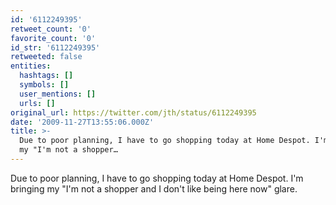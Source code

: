 ```yaml
---
id: '6112249395'
retweet_count: '0'
favorite_count: '0'
id_str: '6112249395'
retweeted: false
entities:
  hashtags: []
  symbols: []
  user_mentions: []
  urls: []
original_url: https://twitter.com/jth/status/6112249395
date: '2009-11-27T13:55:06.000Z'
title: >-
  Due to poor planning, I have to go shopping today at Home Despot. I'm bringing
  my "I'm not a shopper…
---
```


Due to poor planning, I have to go shopping today at Home Despot. I'm bringing my "I'm not a shopper and I don't like being here now" glare.